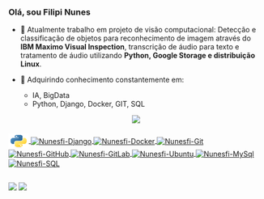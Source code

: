 ### Olá, sou Filipi Nunes


- 🔭 Atualmente trabalho em projeto de visão computacional: Detecção e classificação de objetos para reconhecimento de imagem através do **IBM Maximo Visual Inspection**, transcrição de áudio para texto e tratamento de áudio utilizando **Python, Google Storage e distribuição Linux**.

- 🌱 Adquirindo conhecimento constantemente em:
     - IA, BigData 
     - Python, Django, Docker, GIT, SQL

<div align="center">
  <a href="https://github.com/nunesfi">
  <img height="180em" src="https://github-readme-stats.vercel.app/api?username=nunesfi&show_icons=true&theme=dark&include_all_commits=true&count_private=true"/>
</div>
  </div>
<div style="display: inline_block"><br>
  <img align="center" alt="Nunesfi-Python" height="30" width="40" src="https://raw.githubusercontent.com/devicons/devicon/master/icons/python/python-original.svg">
  <img align="center" alt="Nunesfi-Django" height="30" width="50" src="https://cdn.jsdelivr.net/gh/devicons/devicon/icons/django/django-plain.svg">
  <img align="center" alt="Nunesfi-Docker" height="30" width="40" src="https://cdn.jsdelivr.net/gh/devicons/devicon/icons/docker/docker-original.svg" >
  <img align="center" alt="Nunesfi-Git" height="30" width="40" src="https://cdn.jsdelivr.net/gh/devicons/devicon/icons/git/git-original-wordmark.svg" >
  <img align="center" alt="Nunesfi-GitHub" height="30" width="40" src="https://cdn.jsdelivr.net/gh/devicons/devicon/icons/github/github-original.svg" >
  <img align="center" alt="Nunesfi-GitLab" height="30" width="40" src="https://cdn.jsdelivr.net/gh/devicons/devicon/icons/gitlab/gitlab-original.svg" >
  <img align="center" alt="Nunesfi-Ubuntu" height="30" width="50" src="https://cdn.jsdelivr.net/gh/devicons/devicon/icons/ubuntu/ubuntu-plain.svg">
  <img align="center" alt="Nunesfi-MySql" height="30" width="50" src="https://cdn.jsdelivr.net/gh/devicons/devicon/icons/mysql/mysql-original.svg">
  <img align="center" alt="Nunesfi-SQL" height="30" width="50" src="https://cdn.jsdelivr.net/gh/devicons/devicon/icons/microsoftsqlserver/microsoftsqlserver-plain.svg">
</div>

##

<div>
  <a href="https://www.linkedin.com/in/filipi-nunes/" target="_blank"><img src="https://img.shields.io/badge/-LinkedIn-%230077B5?style=for-the-badge&logo=linkedin&logoColor=white" target="_blank"></a> 
  <a href="https://instagram.com/nunesfi93" target="_blank"><img src="https://img.shields.io/badge/-Instagram-%23E4405F?style=for-the-badge&logo=instagram&logoColor=white" target="_blank"></a>
  </div
